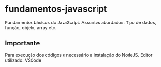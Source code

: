 # fundamentos-javascript
Fundamentos básicos do JavaScript. Assuntos abordados: Tipo de dados, função, objeto, array etc.

## Importante
Para execução dos códigos é necessário a instalação do NodeJS.
Editor utilizado: VSCode
